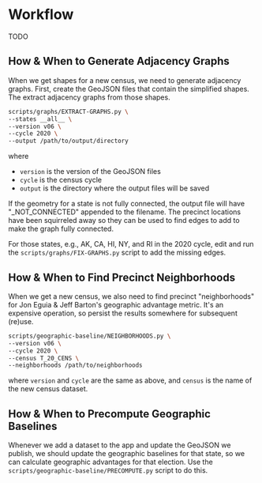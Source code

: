 # Workflow

TODO

## How & When to Generate Adjacency Graphs

When we get shapes for a new census, we need to generate adjacency graphs.
First, create the GeoJSON files that contain the simplified shapes.
The extract adjacency graphs from those shapes.

```bash
scripts/graphs/EXTRACT-GRAPHS.py \
--states __all__ \
--version v06 \
--cycle 2020 \
--output /path/to/output/directory
```

where

- `version` is the version of the GeoJSON files
- `cycle` is the census cycle
- `output` is the directory where the output files will be saved

If the geometry for a state is not fully connected, the output file will have
"_NOT_CONNECTED" appended to the filename. The precinct locations have been squirreled
away so they can be used to find edges to add to make the graph fully connected.

For those states, e.g., AK, CA, HI, NY, and RI in the 2020 cycle, edit and run the
`scripts/graphs/FIX-GRAPHS.py` script to add the missing edges. 

## How & When to Find Precinct Neighborhoods

When we get a new census, we also need to find precinct "neighborhoods" 
for Jon Eguia & Jeff Barton's geographic advantage metric.
It's an expensive operation, so persist the results somewhere for subsequent (re)use.

```bash
scripts/geographic-baseline/NEIGHBORHOODS.py \
--version v06 \
--cycle 2020 \
--census T_20_CENS \
--neighborhoods /path/to/neighborhoods
```

where `version` and `cycle` are the same as above, and 
`census` is the name of the new census dataset.

## How & When to Precompute Geographic Baselines

Whenever we add a dataset to the app and update the GeoJSON we publish,
we should update the geographic baselines for that state, so
we can calculate geographic advantages for that election.
Use the `scripts/geographic-baseline/PRECOMPUTE.py` script to do this.